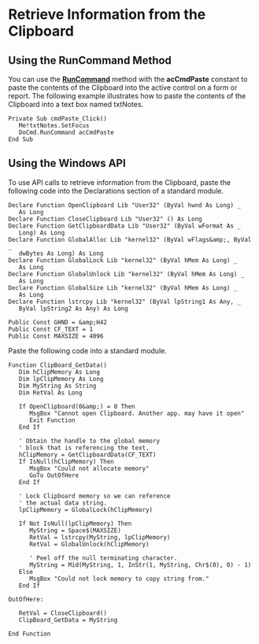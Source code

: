 
# Retrieve Information from the Clipboard

## Using the RunCommand Method

You can use the  **[RunCommand](5D4A4A3C-CEA0-7F2C-8AF7-51B65F7BDCF8.md)** method with the **acCmdPaste** constant to paste the contents of the Clipboard into the active control on a form or report. The following example illustrates how to paste the contents of the Clipboard into a text box named txtNotes.


```
Private Sub cmdPaste_Click() 
   Me!txtNotes.SetFocus 
   DoCmd.RunCommand acCmdPaste 
End Sub
```


## Using the Windows API

To use API calls to retrieve information from the Clipboard, paste the following code into the Declarations section of a standard module.


```
Declare Function OpenClipboard Lib "User32" (ByVal hwnd As Long) _ 
   As Long 
Declare Function CloseClipboard Lib "User32" () As Long 
Declare Function GetClipboardData Lib "User32" (ByVal wFormat As _ 
   Long) As Long 
Declare Function GlobalAlloc Lib "kernel32" (ByVal wFlags&amp;, ByVal _ 
   dwBytes As Long) As Long 
Declare Function GlobalLock Lib "kernel32" (ByVal hMem As Long) _ 
   As Long 
Declare Function GlobalUnlock Lib "kernel32" (ByVal hMem As Long) _ 
   As Long 
Declare Function GlobalSize Lib "kernel32" (ByVal hMem As Long) _ 
   As Long 
Declare Function lstrcpy Lib "kernel32" (ByVal lpString1 As Any, _ 
   ByVal lpString2 As Any) As Long 
 
Public Const GHND = &amp;H42 
Public Const CF_TEXT = 1 
Public Const MAXSIZE = 4096
```

Paste the following code into a standard module.




```
Function ClipBoard_GetData() 
   Dim hClipMemory As Long 
   Dim lpClipMemory As Long 
   Dim MyString As String 
   Dim RetVal As Long 
 
   If OpenClipboard(0&amp;) = 0 Then 
      MsgBox "Cannot open Clipboard. Another app. may have it open" 
      Exit Function 
   End If 
          
   ' Obtain the handle to the global memory 
   ' block that is referencing the text. 
   hClipMemory = GetClipboardData(CF_TEXT) 
   If IsNull(hClipMemory) Then 
      MsgBox "Could not allocate memory" 
      GoTo OutOfHere 
   End If 
 
   ' Lock Clipboard memory so we can reference 
   ' the actual data string. 
   lpClipMemory = GlobalLock(hClipMemory) 
 
   If Not IsNull(lpClipMemory) Then 
      MyString = Space$(MAXSIZE) 
      RetVal = lstrcpy(MyString, lpClipMemory) 
      RetVal = GlobalUnlock(hClipMemory) 
       
      ' Peel off the null terminating character. 
      MyString = Mid(MyString, 1, InStr(1, MyString, Chr$(0), 0) - 1) 
   Else 
      MsgBox "Could not lock memory to copy string from." 
   End If 
 
OutOfHere: 
 
   RetVal = CloseClipboard() 
   ClipBoard_GetData = MyString 
 
End Function
```

